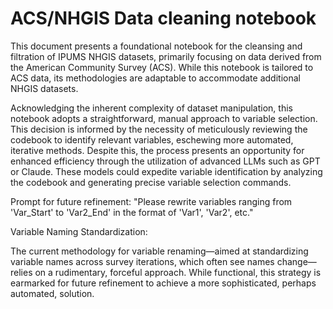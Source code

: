 # ACS/NHGIS Data cleaning notebook

This document presents a foundational notebook for the cleansing and filtration of IPUMS NHGIS datasets, primarily focusing on data derived from the American Community Survey (ACS). While this notebook is tailored to ACS data, its methodologies are adaptable to accommodate additional NHGIS datasets.

Acknowledging the inherent complexity of dataset manipulation, this notebook adopts a straightforward, manual approach to variable selection. This decision is informed by the necessity of meticulously reviewing the codebook to identify relevant variables, eschewing more automated, iterative methods. Despite this, the process presents an opportunity for enhanced efficiency through the utilization of advanced LLMs such as GPT or Claude. These models could expedite variable identification by analyzing the codebook and generating precise variable selection commands.

Prompt for future refinement:
"Please rewrite variables ranging from 'Var_Start' to 'Var2_End' in the format of 'Var1', 'Var2', etc."

Variable Naming Standardization:

The current methodology for variable renaming—aimed at standardizing variable names across survey iterations, which often see names change—relies on a rudimentary, forceful approach. While functional, this strategy is earmarked for future refinement to achieve a more sophisticated, perhaps automated, solution.
